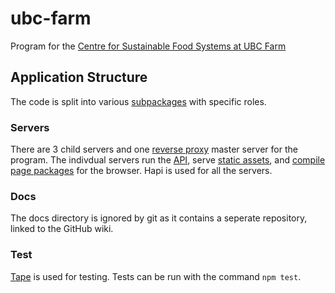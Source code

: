 # ubc-farm
Program for the [Centre for Sustainable Food Systems at UBC Farm](http://ubcfarm.ubc.ca/)

## Application Structure ##

The code is split into various [subpackages](packages) with specific roles.

### Servers
There are 3 child servers and one [reverse proxy](packages/ubc-farm-server-proxy) master server for the program. The indivdual servers run the [API](packages/ubc-farm-api), serve [static assets](packages/ubc-farm-static-assets), and [compile page packages](packages/ubc-farm-package-server) for the browser. Hapi is used for all the servers.

### Docs
The docs directory is ignored by git as it contains a seperate repository, linked to the GitHub wiki.

### Test
[Tape](https://github.com/substack/tape) is used for testing. Tests can be run with the command `npm test`.